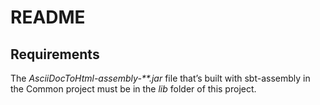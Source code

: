 # README


## Requirements

The _AsciiDocToHtml-assembly-**.jar_ file that’s built with
sbt-assembly in the Common project must be in the _lib_ folder
of this project.




